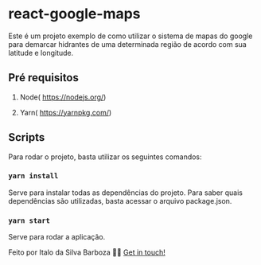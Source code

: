 <h1>react-google-maps</h1> Este é um projeto exemplo de como utilizar o sistema de mapas do google para demarcar hidrantes de uma determinada região de acordo com sua latitude e longitude.

## Pré requisitos

1) Node( https://nodejs.org/)

2) Yarn( https://yarnpkg.com/)

## Scripts

Para rodar o projeto, basta utilizar os seguintes comandos:

### `yarn install`

Serve para instalar todas as dependências do projeto. Para saber quais dependências são utilizadas, basta acessar o arquivo package.json.

### `yarn start`

Serve para rodar a aplicação.

Feito por Italo da Silva Barboza 👋🏻 [Get in touch!](https://github.com/Italosbarboza/)